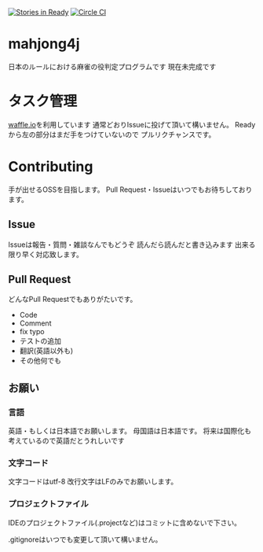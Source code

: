 [![Stories in Ready](https://badge.waffle.io/yu1ro/mahjong4j.png?label=ready&title=Ready)](https://waffle.io/yu1ro/mahjong4j)
[![Circle CI](https://circleci.com/gh/yu1ro/mahjong4j.svg?style=svg)](https://circleci.com/gh/yu1ro/mahjong4j)
# mahjong4j
日本のルールにおける麻雀の役判定プログラムです
現在未完成です

# タスク管理
[waffle.io](https://waffle.io/yu1ro/mahjong4j)を利用しています
通常どおりIssueに投げて頂いて構いません。
Readyから左の部分はまだ手をつけていないので
プルリクチャンスです。

# Contributing
手が出せるOSSを目指します。
Pull Request・Issueはいつでもお待ちしております。
## Issue
Issueは報告・質問・雑談なんでもどうぞ
読んだら読んだと書き込みます
出来る限り早く対応致します。

## Pull Request
どんなPull Requestでもありがたいです。

- Code
- Comment
- fix typo
- テストの追加
- 翻訳(英語以外も)
- その他何でも

## お願い
### 言語
英語・もしくは日本語でお願いします。
母国語は日本語です。
将来は国際化も考えているので英語だとうれしいです

### 文字コード
文字コードはutf-8
改行文字はLFのみでお願いします。

### プロジェクトファイル
IDEのプロジェクトファイル(.projectなど)はコミットに含めないで下さい。

.gitignoreはいつでも変更して頂いて構いません。